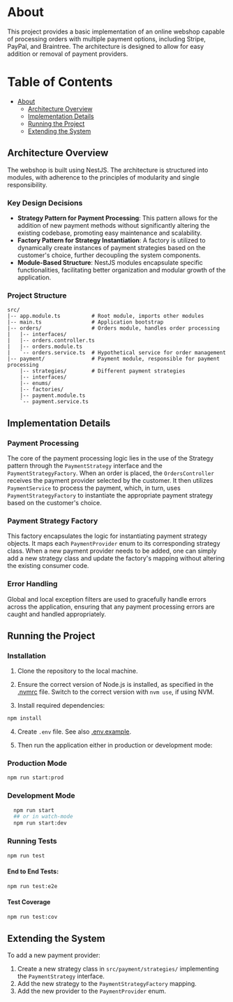 # About

This project provides a basic implementation of an online webshop capable of processing orders with multiple payment options, including Stripe, PayPal, and Braintree. The architecture is designed to allow for easy addition or removal of payment providers.

# Table of Contents <!-- :TOC: -->

- [About](#about)
  - [Architecture Overview](#architecture-overview)
  - [Implementation Details](#implementation-details)
  - [Running the Project](#running-the-project)
  - [Extending the System](#extending-the-system)

## Architecture Overview

The webshop is built using NestJS. The architecture is structured into modules, with adherence to the principles of modularity and single responsibility.

### Key Design Decisions

- **Strategy Pattern for Payment Processing**: This pattern allows for the addition of new payment methods without significantly altering the existing codebase, promoting easy maintenance and scalability.
- **Factory Pattern for Strategy Instantiation**: A factory is utilized to dynamically create instances of payment strategies based on the customer's choice, further decoupling the system components.
- **Module-Based Structure**: NestJS modules encapsulate specific functionalities, facilitating better organization and modular growth of the application.

### Project Structure

```plaintext
src/
|-- app.module.ts          # Root module, imports other modules
|-- main.ts                # Application bootstrap
|-- orders/                # Orders module, handles order processing
|   |-- interfaces/
|   |-- orders.controller.ts
|   |-- orders.module.ts
|   `-- orders.service.ts  # Hypothetical service for order management
|-- payment/               # Payment module, responsible for payment processing
    |-- strategies/        # Different payment strategies
    |-- interfaces/
    |-- enums/
    |-- factories/
    |-- payment.module.ts
    `-- payment.service.ts
```

## Implementation Details

### Payment Processing

The core of the payment processing logic lies in the use of the Strategy pattern through the `PaymentStrategy` interface and the `PaymentStrategyFactory`. When an order is placed, the `OrdersController` receives the payment provider selected by the customer. It then utilizes `PaymentService` to process the payment, which, in turn, uses `PaymentStrategyFactory` to instantiate the appropriate payment strategy based on the customer's choice.

### Payment Strategy Factory

This factory encapsulates the logic for instantiating payment strategy objects. It maps each `PaymentProvider` enum to its corresponding strategy class. When a new payment provider needs to be added, one can simply add a new strategy class and update the factory's mapping without altering the existing consumer code.

### Error Handling

Global and local exception filters are used to gracefully handle errors across the application, ensuring that any payment processing errors are caught and handled appropriately.

## Running the Project

### Installation

1. Clone the repository to the local machine.

2. Ensure the correct version of Node.js is installed, as specified in the [.nvmrc](./.nvmrc) file. Switch to the correct version with `nvm use`, if using NVM.

3. Install required dependencies:

```bash
npm install
```

4. Create `.env` file. See also [.env.example](./.env.example).

5. Then run the application either in production or development mode:

### Production Mode

```bash
npm run start:prod
```

### Development Mode

```bash
  npm run start
  ## or in watch-mode
  npm run start:dev
```

### Running Tests

```bash
npm run test
```

#### End to End Tests:

```bash
npm run test:e2e
```

#### Test Coverage

```bash
npm run test:cov
```

## Extending the System

To add a new payment provider:

1. Create a new strategy class in `src/payment/strategies/` implementing the `PaymentStrategy` interface.
2. Add the new strategy to the `PaymentStrategyFactory` mapping.
3. Add the new provider to the `PaymentProvider` enum.
